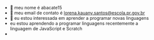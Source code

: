 - 👋 meu nome é abacate15
- 👀 meu email de contato é lorena.kauany.santos@escola.pr.gov.br
- 🌱 eu estou interessada em aprender a programar novas linguagens
- eu estou aprendendo a programar linguagens recentemente a linguagem de JavaScript e Scratch
- 


